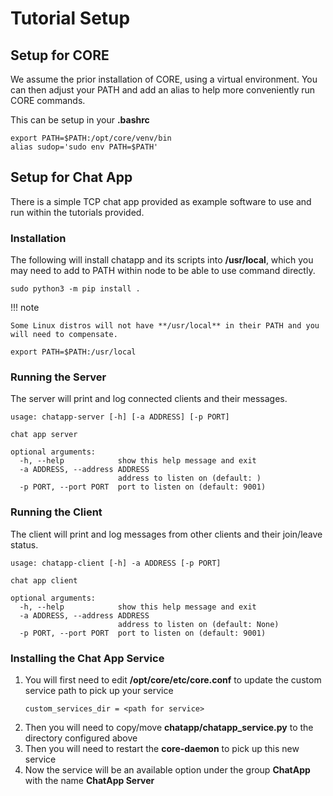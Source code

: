 # Tutorial Setup

## Setup for CORE

We assume the prior installation of CORE, using a virtual environment. You can
then adjust your PATH and add an alias to help more conveniently run CORE
commands.

This can be setup in your **.bashrc**

```shell
export PATH=$PATH:/opt/core/venv/bin
alias sudop='sudo env PATH=$PATH'
```

## Setup for Chat App

There is a simple TCP chat app provided as example software to use and run within
the tutorials provided.

### Installation

The following will install chatapp and its scripts into **/usr/local**, which you
may need to add to PATH within node to be able to use command directly.

``` shell
sudo python3 -m pip install .
```

!!! note

    Some Linux distros will not have **/usr/local** in their PATH and you
    will need to compensate.

``` shell
export PATH=$PATH:/usr/local
```

### Running the Server

The server will print and log connected clients and their messages.

``` shell
usage: chatapp-server [-h] [-a ADDRESS] [-p PORT]

chat app server

optional arguments:
  -h, --help            show this help message and exit
  -a ADDRESS, --address ADDRESS
                        address to listen on (default: )
  -p PORT, --port PORT  port to listen on (default: 9001)
```

### Running the Client

The client will print and log messages from other clients and their join/leave status.

``` shell
usage: chatapp-client [-h] -a ADDRESS [-p PORT]

chat app client

optional arguments:
  -h, --help            show this help message and exit
  -a ADDRESS, --address ADDRESS
                        address to listen on (default: None)
  -p PORT, --port PORT  port to listen on (default: 9001)
```

### Installing the Chat App Service

1. You will first need to edit **/opt/core/etc/core.conf** to update the custom
   service path to pick up your service
    ``` shell
    custom_services_dir = <path for service>
    ```
2. Then you will need to copy/move **chatapp/chatapp_service.py** to the directory
   configured above
3. Then you will need to restart the **core-daemon** to pick up this new service
4. Now the service will be an available option under the group **ChatApp** with
   the name **ChatApp Server**
